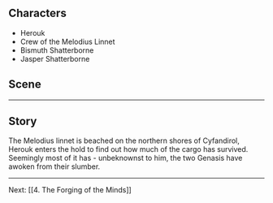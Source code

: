 ## Characters
- Herouk
- Crew of the Melodius Linnet
- Bismuth Shatterborne
- Jasper Shatterborne


## Scene

---

## Story

The Melodius linnet is beached on the northern shores of Cyfandirol, Herouk enters the hold to find out how much of the cargo has survived. Seemingly most of it has - unbeknownst to him, the two Genasis have awoken from their slumber. 

---
Next: [[4. The Forging of the Minds]]